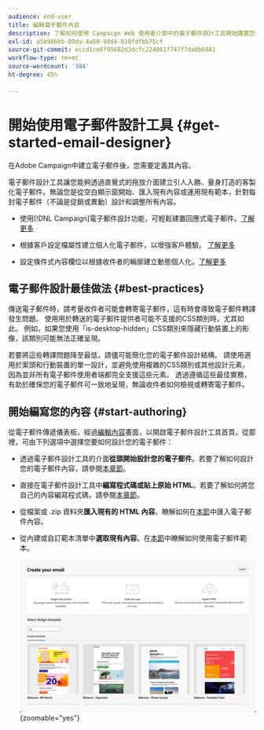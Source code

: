 ```yaml
---
audience: end-user
title: 編輯電子郵件內容
description: 了解如何使用 Campaign Web 使用者介面中的電子郵件設計工具開始建置您的內容
exl-id: a5b966bb-09da-4a50-98d4-010fdfbb75cf
source-git-commit: eccd1ce6f95682d3dcfc224061f747f7da0b6681
workflow-type: tm+mt
source-wordcount: '384'
ht-degree: 45%

---
```



# 開始使用電子郵件設計工具 {#get-started-email-designer}

在Adobe Campaign中建立電子郵件後，您需要定義其內容。

電子郵件設計工具讓您能夠透過直覺式的拖放介面建立引人入勝、量身打造的客製化電子郵件。無論您是從空白顯示窗開始、匯入現有內容或運用現有範本，針對每封電子郵件（不論是促銷或異動）設計和調整所有內容。

<!--Built to deliver HTML optimized for responsive design, the Email Designer allows you to easily define and apply visibility conditions and dynamic content to an email, template, or content fragment directly through the user interface. You can seamlessly switch between the drag and drop interface and HTML code at the click of a button.

The Email Designer allows you to create email content and email content templates. It is compatible with simple emails, transactional emails, A/B test emails, multilingual emails, and recurring emails.-->

* 使用[!DNL Campaign]電子郵件設計功能，可輕鬆建置回應式電子郵件。[了解更多](create-email-content.md)

* 根據客戶設定檔屬性建立個人化電子郵件，以增強客戶體驗。 [了解更多](../personalization/personalize.md)

* 設定條件式內容欄位以根據收件者的輪廓建立動態個人化。[了解更多](../personalization/conditions.md)

## 電子郵件設計最佳做法 {#best-practices}

傳送電子郵件時，請考量收件者可能會轉寄電子郵件，這有時會導致電子郵件轉譯發生問題。 使用用於轉送的電子郵件提供者可能不支援的CSS類別時，尤其如此。 例如，如果您使用「is-desktop-hidden」CSS類別來隱藏行動裝置上的影像，該類別可能無法正確呈現。

若要將這些轉譯問題降至最低，請儘可能簡化您的電子郵件設計結構。 請使用適用於案頭和行動裝置的單一設計，並避免使用複雜的CSS類別或其他設計元素，因為並非所有電子郵件使用者端都完全支援這些元素。 透過遵循這些最佳實務，有助於確保您的電子郵件可一致地呈現，無論收件者如何檢視或轉寄電子郵件。

## 開始編寫您的內容  {#start-authoring}

從電子郵件傳遞儀表板，經過[編輯內容](edit-content.md)畫面，以開啟電子郵件設計工具首頁。從那裡，可由下列選項中選擇您要如何設計您的電子郵件：

* 透過電子郵件設計工具的介面&#x200B;**從頭開始設計您的電子郵件**。若要了解如何設計您的電子郵件內容，請參閱[本章節](create-email-content.md)。

* 直接在電子郵件設計工具中&#x200B;**編寫程式碼或貼上原始 HTML**。若要了解如何將您自己的內容編寫程式碼，請參閱[本章節](code-content.md)。

* 從檔案或 .zip 資料夾&#x200B;**匯入現有的 HTML 內容**。瞭解如何在[本節](existing-content.md)中匯入電子郵件內容。

* 從內建或自訂範本清單中&#x200B;**選取現有內容**。在[本節](create-email-templates.md)中瞭解如何使用電子郵件範本。

  ![電子郵件Designer介面中可用於建立電子郵件內容的選項](assets/email_designer_create_options.png){zoomable="yes"}
